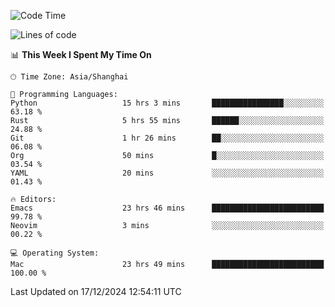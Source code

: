 <!--START_SECTION:waka-->
![Code Time](http://img.shields.io/badge/Code%20Time-2%2C385%20hrs%209%20mins-blue)

![Lines of code](https://img.shields.io/badge/From%20Hello%20World%20I%27ve%20Written-309.8%20thousand%20lines%20of%20code-blue)

📊 **This Week I Spent My Time On** 

```text
🕑︎ Time Zone: Asia/Shanghai

💬 Programming Languages: 
Python                   15 hrs 3 mins       ████████████████░░░░░░░░░   63.18 % 
Rust                     5 hrs 55 mins       ██████░░░░░░░░░░░░░░░░░░░   24.88 % 
Git                      1 hr 26 mins        ██░░░░░░░░░░░░░░░░░░░░░░░   06.08 % 
Org                      50 mins             █░░░░░░░░░░░░░░░░░░░░░░░░   03.54 % 
YAML                     20 mins             ░░░░░░░░░░░░░░░░░░░░░░░░░   01.43 % 

🔥 Editors: 
Emacs                    23 hrs 46 mins      █████████████████████████   99.78 % 
Neovim                   3 mins              ░░░░░░░░░░░░░░░░░░░░░░░░░   00.22 % 

💻 Operating System: 
Mac                      23 hrs 49 mins      █████████████████████████   100.00 % 
```


 Last Updated on 17/12/2024 12:54:11 UTC
<!--END_SECTION:waka-->
